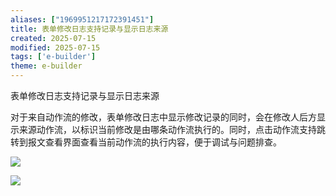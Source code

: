 ```yaml
---
aliases: ["1969951217172391451"]
title: 表单修改日志支持记录与显示日志来源
created: 2025-07-15
modified: 2025-07-15
tags: ['e-builder']
theme: e-builder
---
```


表单修改日志支持记录与显示日志来源

对于来自动作流的修改，表单修改日志中显示修改记录的同时，会在修改人后方显示来源动作流，以标识当前修改是由哪条动作流执行的。同时，点击动作流支持跳转到报文查看界面查看当前动作流的执行内容，便于调试与问题排查。

![](ccda94fb3453574a793543868a9c34be.jpg)

![](3134d5781f498671422f7c05327c9a45.jpg)
